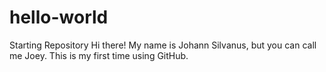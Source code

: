 # hello-world
Starting Repository
Hi there!
My name is Johann Silvanus, but you can call me Joey.
This is my first time using GitHub.
